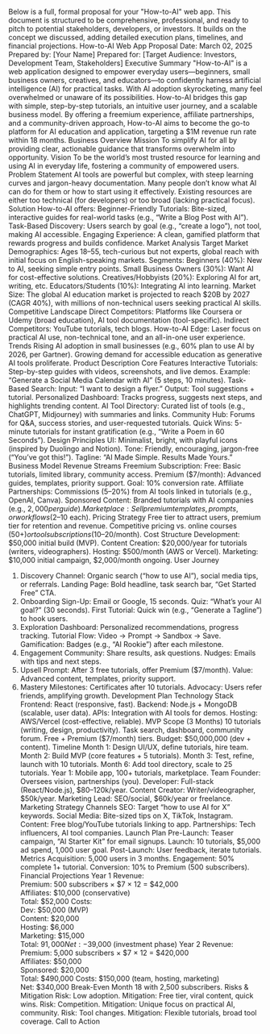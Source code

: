 Below is a full, formal proposal for your "How-to-AI" web app. This document is structured to be comprehensive, professional, and ready to pitch to potential stakeholders, developers, or investors. It builds on the concept we discussed, adding detailed execution plans, timelines, and financial projections.
How-to-AI Web App Proposal
Date: March 02, 2025
Prepared by: [Your Name]
Prepared for: [Target Audience: Investors, Development Team, Stakeholders]
Executive Summary
"How-to-AI" is a web application designed to empower everyday users—beginners, small business owners, creatives, and educators—to confidently harness artificial intelligence (AI) for practical tasks. With AI adoption skyrocketing, many feel overwhelmed or unaware of its possibilities. How-to-AI bridges this gap with simple, step-by-step tutorials, an intuitive user journey, and a scalable business model. By offering a freemium experience, affiliate partnerships, and a community-driven approach, How-to-AI aims to become the go-to platform for AI education and application, targeting a $1M revenue run rate within 18 months.
Business Overview
Mission
To simplify AI for all by providing clear, actionable guidance that transforms overwhelm into opportunity.
Vision
To be the world’s most trusted resource for learning and using AI in everyday life, fostering a community of empowered users.
Problem Statement
AI tools are powerful but complex, with steep learning curves and jargon-heavy documentation.
Many people don’t know what AI can do for them or how to start using it effectively.
Existing resources are either too technical (for developers) or too broad (lacking practical focus).
Solution
How-to-AI offers:
Beginner-Friendly Tutorials: Bite-sized, interactive guides for real-world tasks (e.g., “Write a Blog Post with AI”).
Task-Based Discovery: Users search by goal (e.g., “create a logo”), not tool, making AI accessible.
Engaging Experience: A clean, gamified platform that rewards progress and builds confidence.
Market Analysis
Target Market
Demographics: Ages 18–55, tech-curious but not experts, global reach with initial focus on English-speaking markets.
Segments:
Beginners (40%): New to AI, seeking simple entry points.
Small Business Owners (30%): Want AI for cost-effective solutions.
Creatives/Hobbyists (20%): Exploring AI for art, writing, etc.
Educators/Students (10%): Integrating AI into learning.
Market Size: The global AI education market is projected to reach $20B by 2027 (CAGR 40%), with millions of non-technical users seeking practical AI skills.
Competitive Landscape
Direct Competitors: Platforms like Coursera or Udemy (broad education), AI tool documentation (tool-specific).
Indirect Competitors: YouTube tutorials, tech blogs.
How-to-AI Edge: Laser focus on practical AI use, non-technical tone, and an all-in-one user experience.
Trends
Rising AI adoption in small businesses (e.g., 60% plan to use AI by 2026, per Gartner).
Growing demand for accessible education as generative AI tools proliferate.
Product Description
Core Features
Interactive Tutorials:
Step-by-step guides with videos, screenshots, and live demos.
Example: “Generate a Social Media Calendar with AI” (5 steps, 10 minutes).
Task-Based Search:
Input: “I want to design a flyer.” Output: Tool suggestions + tutorial.
Personalized Dashboard:
Tracks progress, suggests next steps, and highlights trending content.
AI Tool Directory:
Curated list of tools (e.g., ChatGPT, Midjourney) with summaries and links.
Community Hub:
Forums for Q&A, success stories, and user-requested tutorials.
Quick Wins:
5-minute tutorials for instant gratification (e.g., “Write a Poem in 60 Seconds”).
Design Principles
UI: Minimalist, bright, with playful icons (inspired by Duolingo and Notion).
Tone: Friendly, encouraging, jargon-free (“You’ve got this!”).
Tagline: “AI Made Simple. Results Made Yours.”
Business Model
Revenue Streams
Freemium Subscription:
Free: Basic tutorials, limited library, community access.
Premium ($7/month): Advanced guides, templates, priority support. Goal: 10% conversion rate.
Affiliate Partnerships:
Commissions (5–20%) from AI tools linked in tutorials (e.g., OpenAI, Canva).
Sponsored Content:
Branded tutorials with AI companies (e.g., $2,000 per guide).
Marketplace:
Sell premium templates, prompts, or workflows ($2–10 each).
Pricing Strategy
Free tier to attract users, premium tier for retention and revenue.
Competitive pricing vs. online courses ($50+) or tool subscriptions ($10–20/month).
Cost Structure
Development: $50,000 initial build (MVP).
Content Creation: $20,000/year for tutorials (writers, videographers).
Hosting: $500/month (AWS or Vercel).
Marketing: $10,000 initial campaign, $2,000/month ongoing.
User Journey
1. Discovery
Channel: Organic search (“how to use AI”), social media tips, or referrals.
Landing Page: Bold headline, task search bar, “Get Started Free” CTA.
2. Onboarding
Sign-Up: Email or Google, 15 seconds.
Quiz: “What’s your AI goal?” (30 seconds).
First Tutorial: Quick win (e.g., “Generate a Tagline”) to hook users.
3. Exploration
Dashboard: Personalized recommendations, progress tracking.
Tutorial Flow: Video → Prompt → Sandbox → Save.
Gamification: Badges (e.g., “AI Rookie”) after each milestone.
4. Engagement
Community: Share results, ask questions.
Nudges: Emails with tips and next steps.
5. Upsell
Prompt: After 3 free tutorials, offer Premium ($7/month).
Value: Advanced content, templates, priority support.
6. Mastery
Milestones: Certificates after 10 tutorials.
Advocacy: Users refer friends, amplifying growth.
Development Plan
Technology Stack
Frontend: React (responsive, fast).
Backend: Node.js + MongoDB (scalable, user data).
APIs: Integration with AI tools for demos.
Hosting: AWS/Vercel (cost-effective, reliable).
MVP Scope (3 Months)
10 tutorials (writing, design, productivity).
Task search, dashboard, community forum.
Free + Premium ($7/month) tiers.
Budget: $50,000,000 (dev + content).
Timeline
Month 1: Design UI/UX, define tutorials, hire team.
Month 2: Build MVP (core features + 5 tutorials).
Month 3: Test, refine, launch with 10 tutorials.
Month 6: Add tool directory, scale to 25 tutorials.
Year 1: Mobile app, 100+ tutorials, marketplace.
Team
Founder: Oversees vision, partnerships (you).
Developer: Full-stack (React/Node.js), $80–120k/year.
Content Creator: Writer/videographer, $50k/year.
Marketing Lead: SEO/social, $60k/year or freelance.
Marketing Strategy
Channels
SEO: Target “how to use AI for X” keywords.
Social Media: Bite-sized tips on X, TikTok, Instagram.
Content: Free blog/YouTube tutorials linking to app.
Partnerships: Tech influencers, AI tool companies.
Launch Plan
Pre-Launch: Teaser campaign, “AI Starter Kit” for email signups.
Launch: 10 tutorials, $5,000 ad spend, 1,000 user goal.
Post-Launch: User feedback, iterate tutorials.
Metrics
Acquisition: 5,000 users in 3 months.
Engagement: 50% complete 1+ tutorial.
Conversion: 10% to Premium (500 subscribers).
Financial Projections
Year 1
Revenue:  
Premium: 500 subscribers × $7 × 12 = $42,000  
Affiliates: $10,000 (conservative)  
Total: $52,000
Costs:  
Dev: $50,000 (MVP)  
Content: $20,000  
Hosting: $6,000  
Marketing: $15,000  
Total: $91,000
Net: -$39,000 (investment phase)
Year 2
Revenue:  
Premium: 5,000 subscribers × $7 × 12 = $420,000  
Affiliates: $50,000  
Sponsored: $20,000  
Total: $490,000
Costs: $150,000 (team, hosting, marketing)  
Net: $340,000
Break-Even
Month 18 with 2,500 subscribers.
Risks & Mitigation
Risk: Low adoption. Mitigation: Free tier, viral content, quick wins.
Risk: Competition. Mitigation: Unique focus on practical AI, community.
Risk: Tool changes. Mitigation: Flexible tutorials, broad tool coverage.
Call to Action
